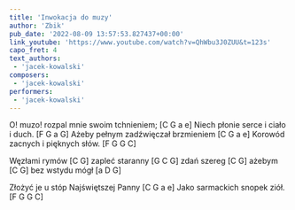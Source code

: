 ```yaml
---
title: 'Inwokacja do muzy'
author: 'Zbik'
pub_date: '2022-08-09 13:57:53.827437+00:00'
link_youtube: 'https://www.youtube.com/watch?v=QhWbu3J0ZUU&t=123s'
capo_fret: 4
text_authors:
 - 'jacek-kowalski'
composers:
 - 'jacek-kowalski'
performers:
 - 'jacek-kowalski'
---
```


O! muzo! rozpal mnie swoim tchnieniem; [C G a e]
Niech płonie serce i ciało i duch. [F G a G]
Ażeby pełnym zadźwięczał brzmieniem [C G a e]
Korowód zacnych i pięknych słów. [F G G C]     

Węzłami rymów [C G]
zapleć staranny [G C G]
zdań szereg [C G]
ażebym [C G]
bez wstydu mógł [a D G] 

Złożyć je u stóp Najświętszej Panny [C G a e]
Jako sarmackich snopek ziół. [F G G C]